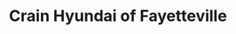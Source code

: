 ---
title: "Crain Hyundai of Fayetteville"
url: /fayetteville/crain-hyundai-of-fayetteville/
shop: car
---